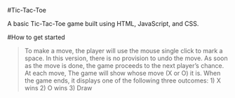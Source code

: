 #Tic-Tac-Toe 

A basic Tic-Tac-Toe game built using HTML, JavaScript, and CSS. 

#How to get started

> To make a move, the player will use the mouse single click to mark a space. 
> In this version, there is no provision to undo the move. 
> As soon as the move is done, the game proceeds to the next player’s chance.
> At each move, The game will show whose move (X or O) it is. When the game ends, it displays one of the following three outcomes:
    1) X wins
    2) O wins
    3) Draw

